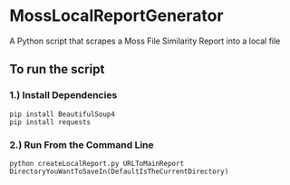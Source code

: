 # MossLocalReportGenerator
A Python script that scrapes a Moss File Similarity Report into a local file
## To run the script
### 1.) Install Dependencies
```angular2
pip install BeautifulSoup4
pip install requests
```

### 2.) Run From the Command Line
```angular2
python createLocalReport.py URLToMainReport DirectoryYouWantToSaveIn(DefaultIsTheCurrentDirectory)
```